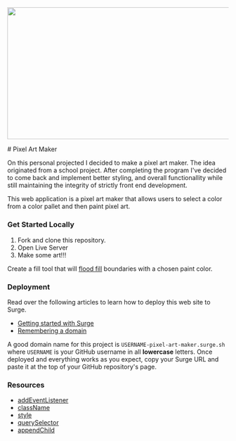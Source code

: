 ##
<p align="center">
<img src="./desktop/test/Portfolio/Pixel-Art-Maker--Front-End/screenshot.png" width="900" height="300">
</p>
# Pixel Art Maker

On this personal projected I decided to make a pixel art maker. The idea originated from a school project. After completing the program I've decided to come back and implement better styling, and overall functionallity while still maintaining the integrity of strictly front end development. 

This web application is a pixel art maker that allows users to select a color from a color pallet and then paint pixel art. 

### Get Started Locally  

1. Fork and clone this repository.
2. Open Live Server 
3. Make some art!!!




Create a fill tool that will [flood fill](https://en.wikipedia.org/wiki/Flood_fill) boundaries with a chosen paint color. 


### Deployment

Read over the following articles to learn how to deploy this web site to Surge.

- [Getting started with Surge](http://surge.sh/help/getting-started-with-surge)
- [Remembering a domain](http://surge.sh/help/remembering-a-domain)

A good domain name for this project is `USERNAME-pixel-art-maker.surge.sh` where `USERNAME` is your GitHub username in all **lowercase** letters. Once deployed and everything works as you expect, copy your Surge URL and paste it at the top of your GitHub repository's page.

### Resources

- [addEventListener](https://developer.mozilla.org/en-US/docs/Web/API/EventTarget/addEventListener)
- [className](https://developer.mozilla.org/en-US/docs/Web/API/Element/className)
- [style](https://developer.mozilla.org/en-US/docs/Web/API/HTMLElement/style)
- [querySelector](https://developer.mozilla.org/en-US/docs/Web/API/Document/querySelector)
- [appendChild](https://developer.mozilla.org/en-US/docs/Web/API/Node/appendChild)
